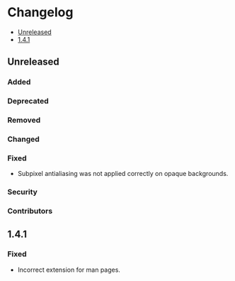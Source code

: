 # Changelog

* [Unreleased](#unreleased)
* [1.4.1](#1-4-1)


## Unreleased
### Added
### Deprecated
### Removed
### Changed
### Fixed

* Subpixel antialiasing was not applied correctly on opaque
  backgrounds.


### Security
### Contributors


## 1.4.1

### Fixed

* Incorrect extension for man pages.
